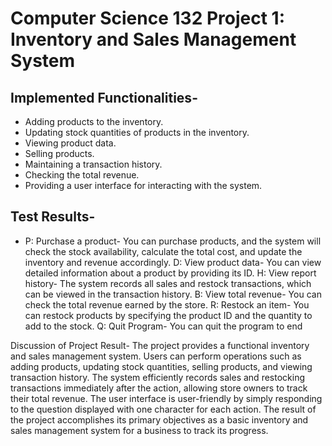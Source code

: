 # Computer Science 132 Project 1: Inventory and Sales Management System

## Implemented Functionalities-
  * Adding products to the inventory.
  * Updating stock quantities of products in the inventory.
  * Viewing product data.
  * Selling products.
  * Maintaining a transaction history.
  * Checking the total revenue.
  * Providing a user interface for interacting with the system.


## Test Results-
* P: Purchase a product- You can purchase products, and the system will check the stock availability, calculate the total cost, and                   update the inventory and revenue accordingly.
          D: View product data- You can view detailed information about a product by providing its ID.
          H: View report history- The system records all sales and restock transactions, which can be viewed in the transaction history.
          B: View total revenue- You can check the total revenue earned by the store.
          R: Restock an item- You can restock products by specifying the product ID and the quantity to add to the stock.
          Q: Quit Program- You can quit the program to end


Discussion of Project Result-
        The project provides a functional inventory and sales management system. Users can perform operations such as adding products, updating          stock quantities, selling products, and viewing transaction history. The system efficiently records sales and restocking transactions            immediately after the action, allowing store owners to track their total revenue. The user interface is user-friendly by simply                  responding to the question displayed with one character for each action. The result of the project accomplishes its primary objectives           as a basic inventory and sales management system for a business to track its progress.

    
    
      


